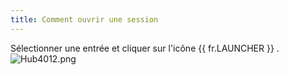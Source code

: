 ```yaml
---
title: Comment ouvrir une session
---
```

Sélectionner une entrée et cliquer sur l&apos;icône {{ fr.LAUNCHER }} .  
![Hub4012.png](/img/fr/hub/Hub4012.png) 

